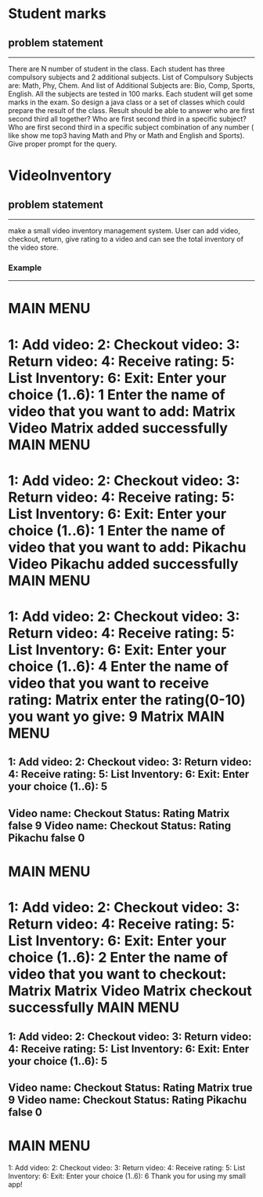 # Student marks 
## problem statement
---------------------
There are N number of student in the class. Each student has three compulsory subjects and 2 additional subjects. List of Compulsory Subjects are: Math, Phy, Chem. And list of Additional Subjects are: Bio, Comp, Sports, English. All the subjects are  tested in 100 marks. Each student will get some marks in the exam. So design a java class or a set of classes which could prepare the result of the class. Result should be able to answer who are first second third all together? Who are first second third in a specific subject? Who are first second third in a specific subject combination of any number ( like show me top3 having Math and Phy or Math and English and Sports). Give proper prompt for the query.
# VideoInventory
## problem statement
--------------------
make a small video inventory management system. User can add video, checkout, return, give rating to a video and can see the total inventory of the video store.

### Example
------------
MAIN MENU
=========
1: Add video: 
2: Checkout video: 
3: Return video: 
4: Receive rating: 
5: List Inventory: 
6: Exit: 
Enter your choice (1..6): 1
Enter the name of video that you want to add: 
Matrix
Video Matrix added successfully
MAIN MENU
=========
1: Add video: 
2: Checkout video: 
3: Return video: 
4: Receive rating: 
5: List Inventory: 
6: Exit: 
Enter your choice (1..6): 1
Enter the name of video that you want to add: 
Pikachu
Video Pikachu added successfully
MAIN MENU
=========
1: Add video: 
2: Checkout video: 
3: Return video: 
4: Receive rating: 
5: List Inventory: 
6: Exit: 
Enter your choice (1..6): 4
Enter the name of video that you want to receive rating: 
Matrix
enter the rating(0-10) you want yo give: 
9
Matrix
MAIN MENU
=========
1: Add video: 
2: Checkout video: 
3: Return video: 
4: Receive rating: 
5: List Inventory: 
6: Exit: 
Enter your choice (1..6): 5
------------------------------------------------------
Video name: 	Checkout Status: 	Rating
Matrix			false			9
Video name: 	Checkout Status: 	Rating
Pikachu			false			0
------------------------------------------------------
MAIN MENU
=========
1: Add video: 
2: Checkout video: 
3: Return video: 
4: Receive rating: 
5: List Inventory: 
6: Exit: 
Enter your choice (1..6): 2
Enter the name of video that you want to checkout: 
Matrix
Matrix
Video Matrix checkout successfully
MAIN MENU
=========
1: Add video: 
2: Checkout video: 
3: Return video: 
4: Receive rating: 
5: List Inventory: 
6: Exit: 
Enter your choice (1..6): 5
------------------------------------------------------
Video name: 	Checkout Status: 	Rating
Matrix			true			9
Video name: 	Checkout Status: 	Rating
Pikachu			false			0
------------------------------------------------------
MAIN MENU
=========
1: Add video: 
2: Checkout video: 
3: Return video: 
4: Receive rating: 
5: List Inventory: 
6: Exit: 
Enter your choice (1..6): 6
Thank you for using my small app!